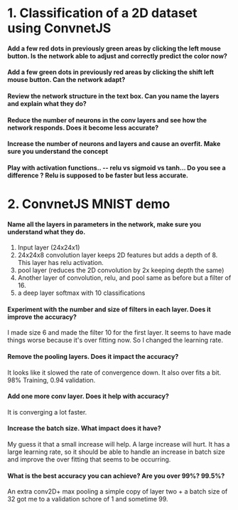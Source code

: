 # 1. Classification of a 2D dataset using ConvnetJS

#### Add a few red dots in previously green areas by clicking the left mouse button. Is the network able to adjust and correctly predict the color now?
#### Add a few green dots in previously red areas by clicking the shift left mouse button. Can the network adapt?
#### Review the network structure in the text box. Can you name the layers and explain what they do?
#### Reduce the number of neurons in the conv layers and see how the network responds. Does it become less accurate?
#### Increase the number of neurons and layers and cause an overfit. Make sure you understand the concept
#### Play with activation functions.. -- relu vs sigmoid vs tanh... Do you see a difference ? Relu is supposed to be faster but less accurate.
# 2. ConvnetJS MNIST demo


#### Name all the layers in parameters in the network, make sure you understand what they do. 
1. Input layer (24x24x1)
2. 24x24x8 convolution layer keeps 2D features but adds a depth of 8. This layer has relu activation.
4. pool layer (reduces the 2D convolution by 2x keeping depth the same)
5. Another layer of convolution, relu, and pool same as before but a filter of 16.
6. a deep layer softmax with 10 classifications
 
#### Experiment with the number and size of filters in each layer. Does it improve the accuracy?
I made size 6 and made the filter 10 for the first layer. It seems to have made things worse because it's over fitting now. So I changed the learning rate.
#### Remove the pooling layers. Does it impact the accuracy?
It looks like it slowed the rate of convergence down. It also over fits a bit. 98% Training, 0.94 validation. 
#### Add one more conv layer. Does it help with accuracy?
It is converging a lot faster.
#### Increase the batch size. What impact does it have?
My guess it that a small increase will help. A large increase will hurt. It has a large learning rate, so it should be able to handle an increase in batch size and improve the over fitting that seems to be occurring.

#### What is the best accuracy you can achieve? Are you over 99%? 99.5%? 
An extra conv2D+ max pooling a simple copy of layer two + a batch size of 32 got me to a validation schore of 1 and sometime 99. 

